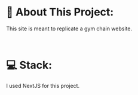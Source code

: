 # **📔 About This Project:**

This site is meant to replicate a gym chain website. 


<br />

# **💻 Stack:**

I used NextJS for this project.
